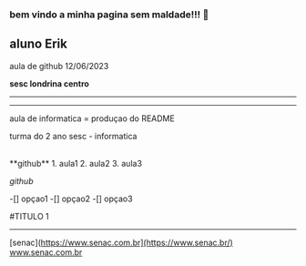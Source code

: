 ### bem vindo a minha pagina sem maldade!!! 👋

<h2> aluno Erik </h2>

aula de github 12/06/2023

<b> sesc londrina centro </b>

<hr>
<hr>

aula de informatica = produçao do README

turma do 2 ano sesc - informatica

<br>
**github**
1. aula1
2. aula2
3. aula3

_github_

-[] opçao1
-[] opçao2
-[] opçao3

#TITULO 1
***
[senac](https://www.senac.com.br](https://www.senac.br/)
www.senac.com.br



<!--
**ErikkSanderR/ErikkSanderR** is a ✨ _special_ ✨ repository because its `README.md` (this file) appears on your GitHub profile.

Here are some ideas to get you started:

- 🔭 I’m currently working on ...
- 🌱 I’m currently learning ...
- 👯 I’m looking to collaborate on ...
- 🤔 I’m looking for help with ...
- 💬 Ask me about ...
- 📫 How to reach me: ...
- 😄 Pronouns: ...
- ⚡ Fun fact: ...
-->
